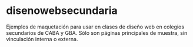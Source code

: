 # disenowebsecundaria
Ejemplos de maquetación para usar en clases de diseño web en colegios secundarios de CABA y GBA. Sólo son páginas principales de muestra, sin vinculación interna o externa.
